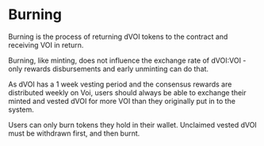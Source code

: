 # Burning

Burning is the process of returning dVOI tokens to the contract and receiving VOI in return.

Burning, like minting, does not influence the exchange rate of dVOI:VOI - only rewards disbursements and early unminting can do that.

As dVOI has a 1 week vesting period and the consensus rewards are distributed weekly on Voi, users should always be able to exchange their minted and vested dVOI for more VOI than they originally put in to the system.

Users can only burn tokens they hold in their wallet. Unclaimed vested dVOI must be withdrawn first, and then burnt.
